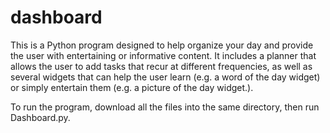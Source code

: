 # dashboard

This is a Python program designed to help organize your day and provide the user with entertaining or informative content.  It includes a planner that allows the user to add tasks that recur at different frequencies, as well as several widgets that can help the user learn (e.g. a word of the day widget) or simply entertain them (e.g. a picture of the day widget.). 


To run the program, download all the files into the same directory, then run Dashboard.py.

